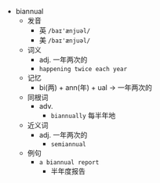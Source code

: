 - biannual
  - 发音
    - 英 `/baɪ'ænjuəl/`
    - 美 `/baɪ'ænjuəl/`
  - 词义
    - adj. 一年两次的
    - `happening twice each year`
  - 记忆
    - bi(两) + ann(年) + ual → 一年两次的
  - 同根词
    - adv.
      - `biannually` 每半年地
  - 近义词
    - adj. 一年两次的
      - `semiannual`
  - 例句
    - `a biannual report`
      - 半年度报告

